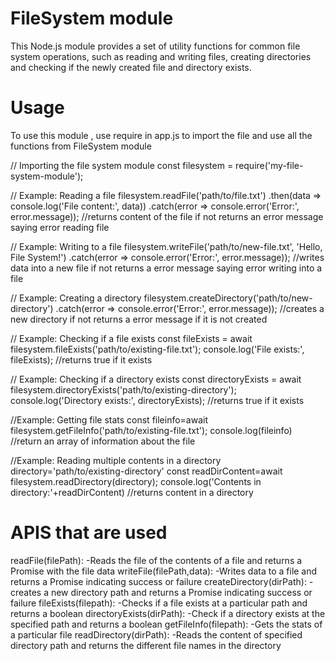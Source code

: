 # FileSystem module
This Node.js module provides a set of utility functions for common file system operations, such as reading and writing files, creating directories and checking if the newly created file and directory exists. 

# Usage
To use this module , use require in app.js to import the file and use all the functions from FileSystem module

// Importing the file system module
const filesystem = require('my-file-system-module');

// Example: Reading a file
filesystem.readFile('path/to/file.txt')
  .then(data => console.log('File content:', data))
  .catch(error => console.error('Error:', error.message)); //returns content of the file if not returns an error message saying error reading file

// Example: Writing to a file
filesystem.writeFile('path/to/new-file.txt', 'Hello, File System!')
  .catch(error => console.error('Error:', error.message)); //writes data into a new file if not returns a error message saying error writing into a file

// Example: Creating a directory
filesystem.createDirectory('path/to/new-directory')
  .catch(error => console.error('Error:', error.message)); //creates a new directory if not returns a error message if it is not created

// Example: Checking if a file exists
const fileExists = await filesystem.fileExists('path/to/existing-file.txt');
console.log('File exists:', fileExists); //returns true if it exists

// Example: Checking if a directory exists
const directoryExists = await filesystem.directoryExists('path/to/existing-directory');
console.log('Directory exists:', directoryExists); //returns true if it exists

//Example: Getting file stats
const fileinfo=await filesystem.getFileInfo('path/to/existing-file.txt');
console.log(fileinfo) //return an array of information about the file

//Example: Reading multiple contents in a directory
directory='path/to/existing-directory'
const readDirContent=await filesystem.readDirectory(directory);
console.log('Contents in directory:'+readDirContent) //returns content in a directory

# APIS that are used

readFile(filePath):
    -Reads the file of the contents of a file and returns a Promise with the file data
writeFile(filePath,data):
    -Writes data to a file and returns a Promise indicating success or failure
createDirectory(dirPath):
    -creates a new directory path and returns a Promise indicating success or failure
fileExists(filepath):
    -Checks if a file exists at a particular path and returns a boolean
directoryExists(dirPath):
    -Check if a directory exists at the specified path and returns a boolean
getFileInfo(filepath):
    -Gets the stats of a particular file
readDirectory(dirPath):
    -Reads the content of specified directory path and returns the different file names in the directory


